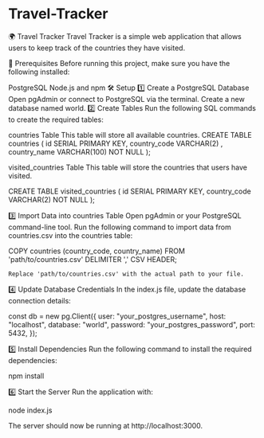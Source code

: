 # Travel-Tracker

🌍 Travel Tracker
Travel Tracker is a simple web application that allows users to keep track of the countries they have visited.

📌 Prerequisites
Before running this project, make sure you have the following installed:

PostgreSQL
Node.js and npm
🛠️ Setup
1️⃣ Create a PostgreSQL Database
Open pgAdmin or connect to PostgreSQL via the terminal.
Create a new database named world.
2️⃣ Create Tables
Run the following SQL commands to create the required tables:

countries Table
This table will store all available countries.
CREATE TABLE countries (
    id SERIAL PRIMARY KEY,
    country_code VARCHAR(2) ,
    country_name VARCHAR(100) NOT NULL
);

visited_countries Table
This table will store the countries that users have visited.

CREATE TABLE visited_countries (
    id SERIAL PRIMARY KEY,
    country_code VARCHAR(2) NOT NULL
);

3️⃣ Import Data into countries Table
Open pgAdmin or your PostgreSQL command-line tool.
Run the following command to import data from countries.csv into the countries table:

COPY countries (country_code, country_name)
FROM 'path/to/countries.csv'
DELIMITER ','
CSV HEADER;
    
    Replace 'path/to/countries.csv' with the actual path to your file.

4️⃣ Update Database Credentials
In the index.js file, update the database connection details:

const db = new pg.Client({
   user: "your_postgres_username",
   host: "localhost",
   database: "world",
   password: "your_postgres_password",
   port: 5432,
});

5️⃣ Install Dependencies
Run the following command to install the required dependencies:

npm install

6️⃣ Start the Server
Run the application with:

node index.js

The server should now be running at http://localhost:3000.


    


